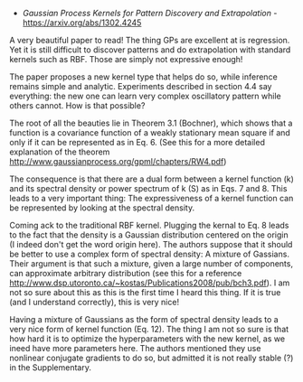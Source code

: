 - *Gaussian Process Kernels for Pattern Discovery and Extrapolation* - https://arxiv.org/abs/1302.4245

A very beautiful paper to read! The thing GPs are excellent at is regression. Yet it is still difficult
to discover patterns and do extrapolation with standard kernels such as RBF. Those are simply not expressive enough!

The paper proposes a new kernel type that helps do so, while inference remains simple and analytic. Experiments described in
section 4.4 say everything: the new one can learn very complex oscillatory pattern while others cannot. How is that possible?


The root of all the beauties lie in Theorem 3.1 (Bochner), which shows that a function is a covariance function of a weakly stationary mean square if and only if it can be represented as in Eq. 6. (See this for a more detailed explanation of the theorem http://www.gaussianprocess.org/gpml/chapters/RW4.pdf)

The consequence is that there are a dual form between a kernel function (k) and its spectral density or power spectrum of k (S) as in Eqs. 7 and 8. This leads to a very important thing: The expressiveness of a kernel function can be represented by looking at the spectral density.

Coming ack to the traditional RBF kernel. Plugging the kernal to Eq. 8 leads to the fact that the density is a Gaussian distribution centered on the origin (I indeed don't get the word origin here). The authors suppose that it should be better to use a complex form of spectral density: A mixture of Gassians. Their argument is that such a mixture, given a large number of components, can approximate arbitrary distribution (see this for a reference http://www.dsp.utoronto.ca/~kostas/Publications2008/pub/bch3.pdf). I am not so sure about this as this is the first time I heard this thing. If it is true (and I understand correctly), this is very nice!

Having a mixture of Gaussians as the form of spectral density leads to a very nice form of kernel function (Eq. 12). The thing I am not so sure is that how hard it is to optimize the hyperparameters with the new kernel, as we ineed have more parameters here. The authors mentioned they use nonlinear conjugate gradients to do so, but admitted it is not really stable (?) in the Supplementary.
